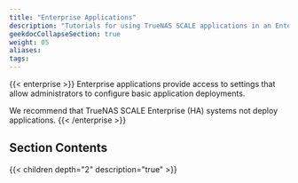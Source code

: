 ```yaml
---
title: "Enterprise Applications"
description: "Tutorials for using TrueNAS SCALE applications in an Enterprise-licensed deployment."
geekdocCollapseSection: true
weight: 05
aliases: 
tags:
---
```


{{< enterprise >}}
Enterprise applications provide access to settings that allow administrators to configure basic application deployments. 

We recommend that TrueNAS SCALE Enterprise (HA) systems not deploy applications.
{{< /enterprise >}}

## Section Contents

{{< children depth="2" description="true" >}}
